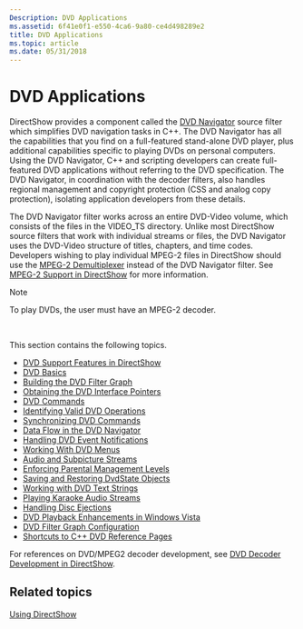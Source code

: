 ```yaml
---
Description: DVD Applications
ms.assetid: 6f41e0f1-e550-4ca6-9a80-ce4d498289e2
title: DVD Applications
ms.topic: article
ms.date: 05/31/2018
---
```


# DVD Applications

DirectShow provides a component called the [DVD Navigator](dvd-navigator-filter.md) source filter which simplifies DVD navigation tasks in C++. The DVD Navigator has all the capabilities that you find on a full-featured stand-alone DVD player, plus additional capabilities specific to playing DVDs on personal computers. Using the DVD Navigator, C++ and scripting developers can create full-featured DVD applications without referring to the DVD specification. The DVD Navigator, in coordination with the decoder filters, also handles regional management and copyright protection (CSS and analog copy protection), isolating application developers from these details.

The DVD Navigator filter works across an entire DVD-Video volume, which consists of the files in the VIDEO\_TS directory. Unlike most DirectShow source filters that work with individual streams or files, the DVD Navigator uses the DVD-Video structure of titles, chapters, and time codes. Developers wishing to play individual MPEG-2 files in DirectShow should use the [MPEG-2 Demultiplexer](mpeg-2-demultiplexer.md) instead of the DVD Navigator filter. See [MPEG-2 Support in DirectShow](mpeg-2-support-in-directshow.md) for more information.

> [!Note]  
> To play DVDs, the user must have an MPEG-2 decoder.

 

This section contains the following topics.

-   [DVD Support Features in DirectShow](dvd-support-features-in-directshow.md)
-   [DVD Basics](dvd-basics.md)
-   [Building the DVD Filter Graph](building-the-dvd-filter-graph.md)
-   [Obtaining the DVD Interface Pointers](obtaining-the-dvd-interface-pointers.md)
-   [DVD Commands](dvd-commands.md)
-   [Identifying Valid DVD Operations](identifying-valid-dvd-operations.md)
-   [Synchronizing DVD Commands](synchronizing-dvd-commands.md)
-   [Data Flow in the DVD Navigator](data-flow-in-the-dvd-navigator.md)
-   [Handling DVD Event Notifications](handling-dvd-event-notifications.md)
-   [Working With DVD Menus](working-with-dvd-menus.md)
-   [Audio and Subpicture Streams](audio-and-subpicture-streams.md)
-   [Enforcing Parental Management Levels](enforcing-parental-management-levels.md)
-   [Saving and Restoring DvdState Objects](saving-and-restoring-dvdstate-objects.md)
-   [Working with DVD Text Strings](working-with-dvd-text-strings.md)
-   [Playing Karaoke Audio Streams](playing-karaoke-audio-streams.md)
-   [Handling Disc Ejections](handling-disc-ejections.md)
-   [DVD Playback Enhancements in Windows Vista](dvd-playback-enhancements-in-windows-vista.md)
-   [DVD Filter Graph Configuration](dvd-filter-graph-configuration.md)
-   [Shortcuts to C++ DVD Reference Pages](shortcuts-to-c-dvd-reference-pages.md)

For references on DVD/MPEG2 decoder development, see [DVD Decoder Development in DirectShow](dvd-decoder-development-in-directshow.md).

## Related topics

<dl> <dt>

[Using DirectShow](using-directshow.md)
</dt> </dl>

 

 



